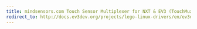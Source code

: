 ```yaml
---
title: mindsensors.com Touch Sensor Multiplexer for NXT & EV3 (TouchMux)
redirect_to: http://docs.ev3dev.org/projects/lego-linux-drivers/en/ev3dev-jessie/sensor_data.html#ms-nxt-touch-mux
---
```

